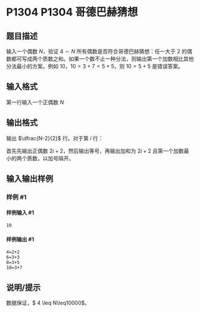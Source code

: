 # P1304 P1304 哥德巴赫猜想

## 题目描述

输入一个偶数 $N$，验证 $4\sim N$ 所有偶数是否符合哥德巴赫猜想：任一大于 $2$ 的偶数都可写成两个质数之和。如果一个数不止一种分法，则输出第一个加数相比其他分法最小的方案。例如 $10$，$10=3+7=5+5$，则 $10=5+5$ 是错误答案。

## 输入格式

第一行输入一个正偶数 $N$


## 输出格式

输出 $\dfrac{N-2}{2}$ 行。对于第 $i$ 行：

首先先输出正偶数 $2i+2$，然后输出等号，再输出加和为 $2i+2$ 且第一个加数最小的两个质数，以加号隔开。

## 输入输出样例

### 样例 #1

#### 样例输入 #1

```
10
```

#### 样例输出 #1

```
4=2+2
6=3+3
8=3+5
10=3+7
```

## 说明/提示

数据保证，$ 4 \leq N\leq10000$。
